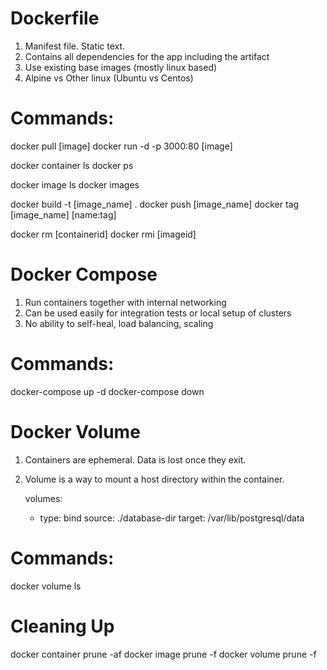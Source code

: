 Dockerfile
==========
1. Manifest file. Static text.
2. Contains all dependencies for the app including the artifact
3. Use existing base images (mostly linux based)
4. Alpine vs Other linux (Ubuntu vs Centos)


Commands:
=========
docker pull [image]
docker run -d -p 3000:80 [image]

docker container ls
docker ps

docker image ls
docker images

docker build -t [image_name] .
docker push [image_name]
docker tag [image_name] [name:tag]


docker rm [containerid]
docker rmi [imageid]




Docker Compose
==============
1. Run containers together with internal networking
3. Can be used easily for integration tests or local setup of clusters
4. No ability to self-heal, load balancing, scaling



Commands:
=========
docker-compose up -d
docker-compose down


Docker Volume
=============
1. Containers are ephemeral. Data is lost once they exit.
2. Volume is a way to mount a host directory within the container.

    volumes:
      - type: bind
        source: ./database-dir
        target: /var/lib/postgresql/data

Commands:
=========
docker volume ls


Cleaning Up
===========
docker container prune -af
docker image prune -f
docker volume prune -f

